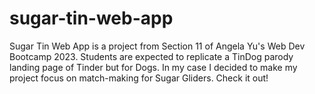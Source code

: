 # sugar-tin-web-app
Sugar Tin Web App is a project from Section 11 of Angela Yu's Web Dev Bootcamp 2023.  Students are expected to replicate a TinDog parody landing page of Tinder but for Dogs.  In my case I decided to make my project focus on match-making for Sugar Gliders.  Check it out!
